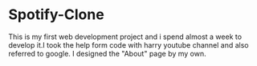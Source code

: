 # Spotify-Clone
This is my first web development project and i spend almost a week to develop it.I took the help form code with harry youtube channel and also referred to google.
I designed the "About" page by my own.
